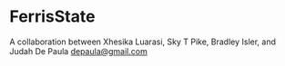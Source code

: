# FerrisState

A collaboration between Xhesika Luarasi, Sky T Pike,
Bradley Isler, and Judah De Paula <depaula@gmail.com>